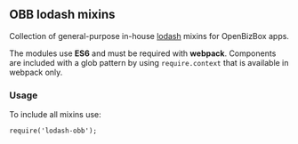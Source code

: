 ## OBB lodash mixins

Collection of general-purpose in-house [lodash](http://lodash.com) mixins for OpenBizBox apps.

The modules use **ES6** and must be required with **webpack**. 
Components are included with a glob pattern by using `require.context` that is available in webpack only.

### Usage

To include all mixins use:
```
require('lodash-obb');
```
